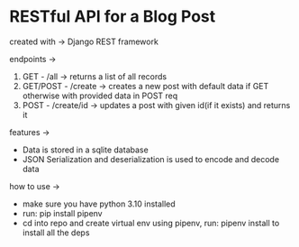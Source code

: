 # RESTful API for a Blog Post

created with -> Django REST framework

endpoints -> 
1) GET - /all -> returns a list of all records
2) GET/POST - /create -> creates a new post with default data if GET otherwise with provided data in POST req
3) POST - /create/id -> updates a post with given id(if it exists) and returns it

features -> 
- Data is stored in a sqlite database
- JSON Serialization and deserialization is used to encode and decode data 

how to use ->
- make sure you have python 3.10 installed
- run: pip install pipenv
- cd into repo and create virtual env using pipenv, run: pipenv install to install all the deps
